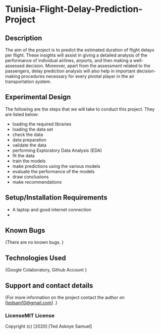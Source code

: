 # Tunisia-Flight-Delay-Prediction-Project

## Description
The aim of the project is to predict the estimated duration of flight delays per flight. 
These insights will assist in giving a detailed analysis of the performance of individual airlines, airports, and then making a well-assessed decision. Moreover, apart from the assessment related to the passengers, delay prediction analysis will also help in important decision-making procedures necessary for every pivotal player in the air transportation system.


## Experimental Design


The following are the steps that we will take to conduct this project. They are listed below:


* loading the required libraries
* loading the data set
* check the data
* data preparation
* validate the data
* performing Exploratory Data Analysis (EDA) 
* fit the data 
* train the models
* make predictions using the various models
* evaluate the performance of the models
* draw conclusions
* make recommendations



## Setup/Installation Requirements
* A laptop and good internet connection
*
## Known Bugs
{There are no known bugs. }
## Technologies Used
{Google Colaboratory, Github Account }
## Support and contact details
{For more information on the project contact the author on [tedsam10@gmail.com] .}
### LicenseMIT License

Copyright (c) [2020] [Ted Askoye Samuel] 
